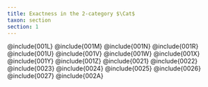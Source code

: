 ```yaml
---
title: Exactness in the 2-category $\Cat$
taxon: section
section: 1
---
```


@include{001L}
@include{001M}
@include{001N}
@include{001R}
@include{001U}
@include{001V}
@include{001W}
@include{001X}
@include{001Y}
@include{001Z}
@include{0021}
@include{0022}
@include{0023}
@include{0024}
@include{0025}
@include{0026}
@include{0027}
@include{002A}
